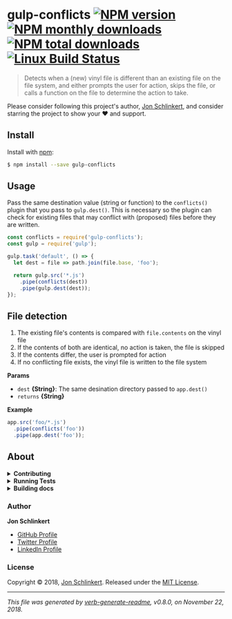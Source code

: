 # gulp-conflicts [![NPM version](https://img.shields.io/npm/v/gulp-conflicts.svg?style=flat)](https://www.npmjs.com/package/gulp-conflicts) [![NPM monthly downloads](https://img.shields.io/npm/dm/gulp-conflicts.svg?style=flat)](https://npmjs.org/package/gulp-conflicts) [![NPM total downloads](https://img.shields.io/npm/dt/gulp-conflicts.svg?style=flat)](https://npmjs.org/package/gulp-conflicts) [![Linux Build Status](https://img.shields.io/travis/jonschlinkert/gulp-conflicts.svg?style=flat&label=Travis)](https://travis-ci.org/jonschlinkert/gulp-conflicts)

> Detects when a (new) vinyl file is different than an existing file on the file system, and either prompts the user for action, skips the file, or calls a function on the file to determine the action to take.

Please consider following this project's author, [Jon Schlinkert](https://github.com/jonschlinkert), and consider starring the project to show your :heart: and support.

## Install

Install with [npm](https://www.npmjs.com/):

```sh
$ npm install --save gulp-conflicts
```

## Usage

Pass the same destination value (string or function) to the `conflicts()` plugin that you pass to `gulp.dest()`. This is necessary so the plugin can check for existing files that may conflict with (proposed) files before they are written.

```js
const conflicts = require('gulp-conflicts');
const gulp = require('gulp');

gulp.task('default', () => {
  let dest = file => path.join(file.base, 'foo');

  return gulp.src('*.js')
    .pipe(conflicts(dest))
    .pipe(gulp.dest(dest));
});
```

## File detection

1. The existing file's contents is compared with `file.contents` on the vinyl file
2. If the contents of both are identical, no action is taken, the file is skipped
3. If the contents differ, the user is prompted for action
4. If no conflicting file exists, the vinyl file is written to the file system

**Params**

* `dest` **{String}**: The same desination directory passed to `app.dest()`
* `returns` **{String}**

**Example**

```js
app.src('foo/*.js')
  .pipe(conflicts('foo'))
  .pipe(app.dest('foo'));
```

## About

<details>
<summary><strong>Contributing</strong></summary>

Pull requests and stars are always welcome. For bugs and feature requests, [please create an issue](../../issues/new).

</details>

<details>
<summary><strong>Running Tests</strong></summary>

Running and reviewing unit tests is a great way to get familiarized with a library and its API. You can install dependencies and run tests with the following command:

```sh
$ npm install && npm test
```

</details>

<details>
<summary><strong>Building docs</strong></summary>

_(This project's readme.md is generated by [verb](https://github.com/verbose/verb-generate-readme), please don't edit the readme directly. Any changes to the readme must be made in the [.verb.md](.verb.md) readme template.)_

To generate the readme, run the following command:

```sh
$ npm install -g verbose/verb#dev verb-generate-readme && verb
```

</details>

### Author

**Jon Schlinkert**

* [GitHub Profile](https://github.com/jonschlinkert)
* [Twitter Profile](https://twitter.com/jonschlinkert)
* [LinkedIn Profile](https://linkedin.com/in/jonschlinkert)

### License

Copyright © 2018, [Jon Schlinkert](https://github.com/jonschlinkert).
Released under the [MIT License](LICENSE).

***

_This file was generated by [verb-generate-readme](https://github.com/verbose/verb-generate-readme), v0.8.0, on November 22, 2018._